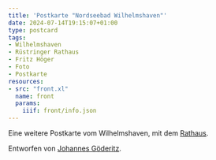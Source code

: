 ```yaml
---
title: 'Postkarte "Nordseebad Wilhelmshaven"'
date: 2024-07-14T19:15:07+01:00
type: postcard
tags:
- Wilhelmshaven
- Rüstringer Rathaus
- Fritz Höger
- Foto
- Postkarte
resources:
- src: "front.xl"
  name: front
  params:
    iiif: front/info.json
---
```


Eine weitere Postkarte vom Wilhelmshaven, mit dem [Rathaus](https://de.wikipedia.org/wiki/Rathaus_Wilhelmshaven).

<!--more-->
Entworfen von [Johannes Göderitz](/tags/Fritz-Höger).
